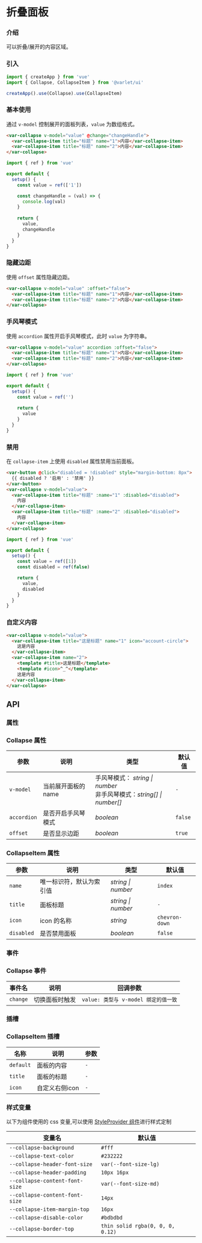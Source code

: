 # 折叠面板

### 介绍

可以折叠/展开的内容区域。

### 引入

```js
import { createApp } from 'vue'
import { Collapse, CollapseItem } from '@varlet/ui'

createApp().use(Collapse).use(CollapseItem)
```

### 基本使用

通过 `v-model` 控制展开的面板列表，`value` 为数组格式。

```html
<var-collapse v-model="value" @change="changeHandle">
  <var-collapse-item title="标题" name="1">内容</var-collapse-item>
  <var-collapse-item title="标题" name="2">内容</var-collapse-item>
</var-collapse>
```
```javascript
import { ref } from 'vue'

export default {
  setup() {
    const value = ref(['1'])

    const changeHandle = (val) => {
      console.log(val)
    }
    
    return {
      value,
      changeHandle
    }
  }
}
```

### 隐藏边距

使用 `offset` 属性隐藏边距。

```html
<var-collapse v-model="value" :offset="false">
  <var-collapse-item title="标题" name="1">内容</var-collapse-item>
  <var-collapse-item title="标题" name="2">内容</var-collapse-item>
</var-collapse>
```

### 手风琴模式

使用 `accordion` 属性开启手风琴模式，此时 `value` 为字符串。

```html
<var-collapse v-model="value" accordion :offset="false">
  <var-collapse-item title="标题" name="1">内容</var-collapse-item>
  <var-collapse-item title="标题" name="2">内容</var-collapse-item>
</var-collapse>
```
```javascript
import { ref } from 'vue'

export default {
  setup() {
    const value = ref('')
    
    return {
      value
    }
  }
}
```

### 禁用

在 `collapse-item` 上使用 `disabled` 属性禁用当前面板。

```html
<var-button @click="disabled = !disabled" style="margin-bottom: 8px">
  {{ disabled ? '启用' : '禁用' }}
</var-button>
<var-collapse v-model="value">
  <var-collapse-item title="标题" :name="1" :disabled="disabled">
    内容
  </var-collapse-item>
  <var-collapse-item title="标题" :name="2" :disabled="disabled">
    内容
  </var-collapse-item>
</var-collapse>
```
```javascript
import { ref } from 'vue'

export default {
  setup() {
    const value = ref([1])
    const disabled = ref(false)

    return {
      value,
      disabled
    }
  }
}
```

### 自定义内容

```html
<var-collapse v-model="value">
  <var-collapse-item title="这是标题" name="1" icon="account-circle">
    这是内容
  </var-collapse-item>
  <var-collapse-item name="2">
    <template #title>这是标题</template>
    <template #icon>^_^</template>
    这是内容
  </var-collapse-item>
</var-collapse>
```

## API

### 属性

### Collapse 属性

| 参数 | 说明 | 类型 | 默认值 |
| ----- | -------------- | -------- | ---------- |
| `v-model` | 当前展开面板的 name | 手风琴模式： _string \| number_<br> 非手风琴模式：_string[] \| number[]_ | `-` |
| `accordion` | 是否开启手风琴模式 | _boolean_ | `false` |
| `offset` | 是否显示边距 | _boolean_ | `true` |

### CollapseItem 属性

| 参数 | 说明 | 类型 | 默认值 |
| ----- | -------------- | -------- | ---------- |
| `name` | 唯一标识符，默认为索引值 | _string \| number_| `index` |
| `title` | 面板标题 | _string \| number_| `-` |
| `icon` | icon 的名称 | _string_ | `chevron-down` |
| `disabled` | 是否禁用面板 | _boolean_ | `false` |

### 事件

### Collapse 事件

| 事件名 | 说明 | 回调参数 |
| ----- | -------------- | -------- |
| `change` | 切换面板时触发| `value: 类型与 v-model 绑定的值一致` |

### 插槽

### CollapseItem 插槽

| 名称 | 说明 | 参数 |
| ----- | -------------- | -------- |
| `default` | 面板的内容 | `-` |
| `title` | 面板的标题 | `-` |
| `icon` | 自定义右侧icon | `-` |

### 样式变量
以下为组件使用的 css 变量,可以使用 [StyleProvider 组件](#/zh-CN/style-provider)进行样式定制

| 变量名 | 默认值 |
| --- | --- |
| `--collapse-background` | `#fff` |
| `--collapse-text-color` | `#232222` |
| `--collapse-header-font-size` | `var(--font-size-lg)` |
| `--collapse-header-padding` | `10px 16px` |
| `--collapse-content-font-size` | `var(--font-size-md)` |
| `--collapse-content-font-size` | `14px` |
| `--collapse-item-margin-top` | `16px` |
| `--collapse-disable-color` | `#bdbdbd` |
| `--collapse-border-top` | `thin solid rgba(0, 0, 0, 0.12)` |
